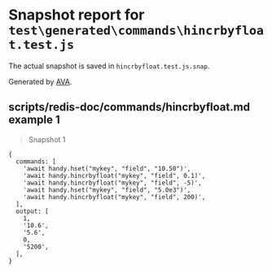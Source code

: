 # Snapshot report for `test\generated\commands\hincrbyfloat.test.js`

The actual snapshot is saved in `hincrbyfloat.test.js.snap`.

Generated by [AVA](https://ava.li).

## scripts/redis-doc/commands/hincrbyfloat.md example 1

> Snapshot 1

    {
      commands: [
        'await handy.hset("mykey", "field", "10.50")',
        'await handy.hincrbyfloat("mykey", "field", 0.1)',
        'await handy.hincrbyfloat("mykey", "field", -5)',
        'await handy.hset("mykey", "field", "5.0e3")',
        'await handy.hincrbyfloat("mykey", "field", 200)',
      ],
      output: [
        1,
        '10.6',
        '5.6',
        0,
        '5200',
      ],
    }
